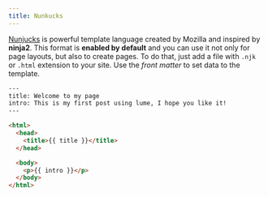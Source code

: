 ```yaml
---
title: Nunkucks
---
```


[Nunjucks](https://mozilla.github.io/nunjucks/) is powerful template language created by Mozilla and inspired by **ninja2**. This format is **enabled by default** and you can use it not only for page layouts, but also to create pages. To do that, just add a file with `.njk` or `.html` extension to your site. Use the *front matter* to set data to the template.

```html
---
title: Welcome to my page
intro: This is my first post using lume, I hope you like it!
---

<html>
  <head>
    <title>{{ title }}</title>
  </head>

  <body>
    <p>{{ intro }}</p>
  </body>
</html>
```